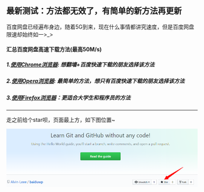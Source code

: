最新测试：方法都无效了，有简单的新方法再更新
---------------
百度网盘已经遍布身边，随着5G到来，现在什么事情都讲究速度，但是百度网盘限速却始终如一>_>

#### 汇总百度网盘高速下载方法(最高50M/s)

##### 1.[使用Chrome浏览器](https://github.com/Alvin-Leee/baiduwp/blob/master/articals/Chrome浏览器加速.md): 想翻墙+百度快速下载的朋友选择该方法

##### 2.[使用Opera浏览器](https://github.com/Alvin-Leee/baiduwp/blob/master/articals/Opera浏览器加速.md): 最简单的方法，想只有百度快速下载的朋友选择该方法

##### 3.[使用Firefox浏览器](https://github.com/Alvin-Leee/baiduwp/blob/master/articals/Firefox浏览器加速.md)：更适合大学生和程序员的方法

----------

走之前给个star呗，页面最上方，如下图位置~

![avatar](https://github.com/Alvin-Leee/baiduwp/blob/master/pictures/star.png)

